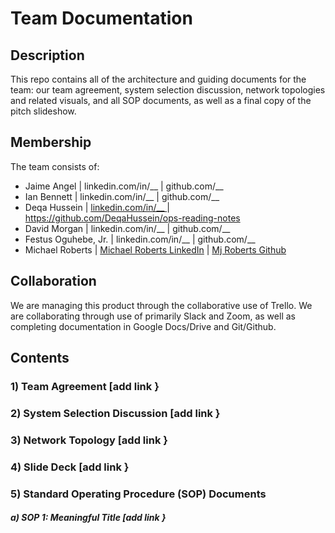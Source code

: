 # Team Documentation

## Description
This repo contains all of the architecture and guiding documents for the team: our team agreement, system selection discussion, network topologies and related visuals, and all SOP documents, as well as a final copy of the pitch slideshow.

## Membership
The team consists of:
 - Jaime Angel | linkedin.com/in/__ | github.com/__
 - Ian Bennett | linkedin.com/in/__ | github.com/__
 - Deqa Hussein | [linkedin.com/in/__ ](https://www.linkedin.com/in/deqa-hussein-408196144/)| https://github.com/DeqaHussein/ops-reading-notes
 - David Morgan | linkedin.com/in/__ | github.com/__
 - Festus Oguhebe, Jr. | linkedin.com/in/__ | github.com/__
 - Michael Roberts | [Michael Roberts LinkedIn](www.linkedin.com/in/michael-roberts33) | [Mj Roberts Github]([github.com/Mjroberts7](https://github.com/Mjroberts7))

## Collaboration
We are managing this product through the collaborative use of Trello. We are collaborating through use of primarily Slack and Zoom, as well as completing documentation in Google Docs/Drive and Git/Github.

## Contents

### 1) Team Agreement [add link }
### 2) System Selection Discussion [add link }
### 3) Network Topology [add link }
### 4) Slide Deck [add link }
### 5) Standard Operating Procedure (SOP) Documents
  ##### a) SOP 1: Meaningful Title [add link }

